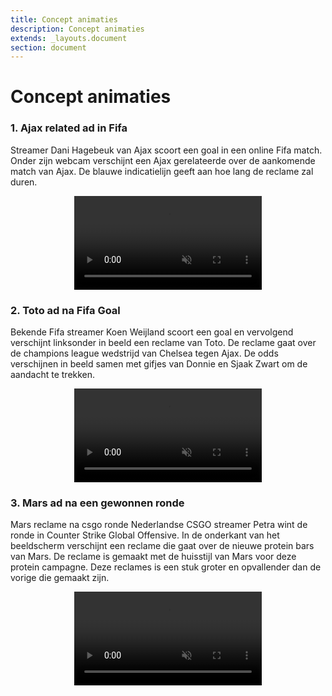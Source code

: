 ```yaml
---
title: Concept animaties
description: Concept animaties
extends: _layouts.document
section: document
---
```

# Concept animaties

### 1. Ajax related ad in Fifa
Streamer Dani Hagebeuk van Ajax scoort een goal in een online Fifa match. Onder zijn webcam verschijnt een Ajax gerelateerde over de aankomende match van Ajax. De blauwe indicatielijn geeft aan hoe lang de reclame zal duren. 
<div align="center" class="embed-responsive embed-responsive-16by9">
    <video loop controls class="embed-responsive-item" muted>
        <source src="/assets/video/ajax-fifa-goal.mp4" type="video/mp4">
    </video>
</div>

### 2. Toto ad na Fifa Goal
Bekende Fifa streamer Koen Weijland scoort een goal en vervolgend verschijnt linksonder in beeld een reclame van Toto. De reclame gaat over de champions league wedstrijd van Chelsea tegen Ajax. De odds verschijnen in beeld samen met gifjes van Donnie en Sjaak Zwart om de aandacht te trekken. 
<div align="center" class="embed-responsive embed-responsive-16by9">
    <video loop controls class="embed-responsive-item" muted>
        <source src="/assets/video/toto-concept-animatie.mp4" type="video/mp4">
    </video>
</div>

### 3. Mars ad na een gewonnen ronde 
Mars reclame na csgo ronde
Nederlandse CSGO streamer Petra wint de ronde in Counter Strike Global Offensive. In de onderkant van het beeldscherm verschijnt een reclame die gaat over de nieuwe protein bars van Mars. De reclame is gemaakt met de huisstijl van Mars voor deze protein campagne. Deze reclames is een stuk groter en opvallender dan de vorige die gemaakt zijn. 
<div align="center" class="embed-responsive embed-responsive-16by9">
    <video loop controls class="embed-responsive-item" muted>
        <source src="/assets/video/mars-protein-bar.mp4" type="video/mp4">
    </video>
</div>
